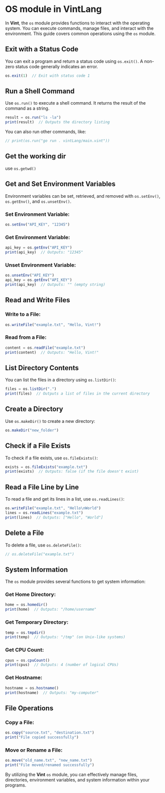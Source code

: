 # OS module in VintLang

In **Vint**, the `os` module provides functions to interact with the operating system. You can execute commands, manage files, and interact with the environment. This guide covers common operations using the `os` module.

## Exit with a Status Code

You can exit a program and return a status code using `os.exit()`. A non-zero status code generally indicates an error.

```js
os.exit(1)  // Exit with status code 1
```

## Run a Shell Command

Use `os.run()` to execute a shell command. It returns the result of the command as a string.

```js
result = os.run("ls -la")
print(result)  // Outputs the directory listing
```

You can also run other commands, like:

```js
// print(os.run("go run . vintLang/main.vint"))
```

## Get the working dir
use `os.getwd()`

## Get and Set Environment Variables

Environment variables can be set, retrieved, and removed with `os.setEnv()`, `os.getEnv()`, and `os.unsetEnv()`.

### Set Environment Variable:
```js
os.setEnv("API_KEY", "12345")
```

### Get Environment Variable:
```js
api_key = os.getEnv("API_KEY")
print(api_key)  // Outputs: "12345"
```

### Unset Environment Variable:
```js
os.unsetEnv("API_KEY")
api_key = os.getEnv("API_KEY")
print(api_key)  // Outputs: "" (empty string)
```

## Read and Write Files

### Write to a File:
```js
os.writeFile("example.txt", "Hello, Vint!")
```

### Read from a File:
```js
content = os.readFile("example.txt")
print(content)  // Outputs: "Hello, Vint!"
```

## List Directory Contents

You can list the files in a directory using `os.listDir()`:

```js
files = os.listDir(".")
print(files)  // Outputs a list of files in the current directory
```

## Create a Directory

Use `os.makeDir()` to create a new directory:

```js
os.makeDir("new_folder")
```

## Check if a File Exists

To check if a file exists, use `os.fileExists()`:

```js
exists = os.fileExists("example.txt")
print(exists)  // Outputs: false (if the file doesn't exist)
```

## Read a File Line by Line

To read a file and get its lines in a list, use `os.readLines()`:

```js
os.writeFile("example.txt", "Hello\nWorld")
lines = os.readLines("example.txt")
print(lines)  // Outputs: ["Hello", "World"]
```

## Delete a File

To delete a file, use `os.deleteFile()`:

```js
// os.deleteFile("example.txt")
```

## System Information

The `os` module provides several functions to get system information:

### Get Home Directory:
```js
home = os.homedir()
print(home)  // Outputs: "/home/username"
```

### Get Temporary Directory:
```js
temp = os.tmpdir()
print(temp)  // Outputs: "/tmp" (on Unix-like systems)
```

### Get CPU Count:
```js
cpus = os.cpuCount()
print(cpus)  // Outputs: 4 (number of logical CPUs)
```

### Get Hostname:
```js
hostname = os.hostname()
print(hostname)  // Outputs: "my-computer"
```

## File Operations

### Copy a File:
```js
os.copy("source.txt", "destination.txt")
print("File copied successfully")
```

### Move or Rename a File:
```js
os.move("old_name.txt", "new_name.txt")
print("File moved/renamed successfully")
```

By utilizing the **Vint** `os` module, you can effectively manage files, directories, environment variables, and system information within your programs.